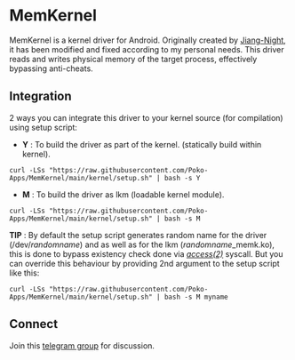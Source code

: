 # MemKernel
MemKernel is a kernel driver for Android. Originally created by [Jiang-Night](https://github.com/Jiang-Night/Kernel_driver_hack), it has been modified and fixed according to my personal needs. This driver reads and writes physical memory of the target process, effectively bypassing anti-cheats.

## Integration
2 ways you can integrate this driver to your kernel source (for compilation) using setup script:
* __Y__ : To build the driver as part of the kernel. (statically build within kernel).
```
curl -LSs "https://raw.githubusercontent.com/Poko-Apps/MemKernel/main/kernel/setup.sh" | bash -s Y
```
* __M__ : To build the driver as lkm (loadable kernel module).
```
curl -LSs "https://raw.githubusercontent.com/Poko-Apps/MemKernel/main/kernel/setup.sh" | bash -s M
```

**TIP** : By default the setup script generates random name for the driver (/dev/*randomname*) and as well as for the lkm (*randomname*_memk.ko), this is done to bypass existency check done via [*access(2)*](https://man7.org/linux/man-pages/man2/access.2.html) syscall. But you can override this behaviour by providing 2nd argument to the setup script like this:

```curl -LSs "https://raw.githubusercontent.com/Poko-Apps/MemKernel/main/kernel/setup.sh" | bash -s M myname```

## Connect
Join this [telegram group](https://t.me/ogmemkernel) for discussion.
